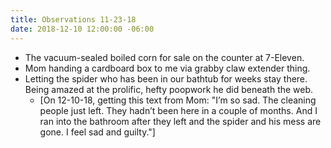 ```yaml
---
title: Observations 11-23-18
date: 2018-12-10 12:00:00 -06:00
---
```


- The vacuum-sealed boiled corn for sale on the counter at 7-Eleven.
- Mom handing a cardboard box to me via grabby claw extender thing.
- Letting the spider who has been in our bathtub for weeks stay there. Being amazed at the prolific, hefty poopwork he did beneath the web.
	- [On 12-10-18, getting this text from Mom: "I’m so sad. The cleaning people just left. They hadn’t been here in a couple of months. And I ran into the bathroom after they left and the spider and his mess are gone. I feel sad and guilty."]
